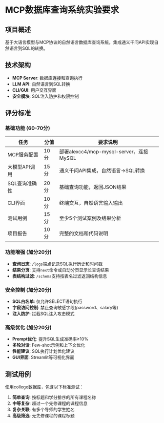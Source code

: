 # MCP数据库查询系统实验要求

## 项目概述
基于大语言模型与MCP协议的自然语言数据库查询系统，集成通义千问API实现自然语言到SQL的转换。

## 技术架构
- **MCP Server**: 数据库连接和查询执行
- **LLM API**: 自然语言到SQL转换  
- **CLI/GUI**: 用户交互界面
- **安全模块**: SQL注入防护和权限控制

## 评分标准

### 基础功能 (60-70分)
| 任务 | 分值 | 要求说明 |
|------|------|----------|
| MCP服务配置 | 10分 | 部署alexcc4/mcp-mysql-server，连接MySQL |
| 大模型API调用 | 15分 | 通义千问API集成，自然语言→SQL转换 |
| SQL查询准确性 | 20分 | 基础查询功能，返回JSON结果 |
| CLI界面 | 10分 | 终端交互，自然语言输入输出 |
| 测试用例 | 15分 | 至少5个测试案例及结果分析 |
| 项目报告 | 10分 | 完整的文档和代码说明 |

### 功能增强 (加分20分)
- **查询日志**: `/logs`端点记录SQL执行历史和时间戳
- **结果分页**: 支持`next`命令或自动分页显示长查询结果  
- **表结构过滤**: `/schema`支持按表名过滤返回结构信息

### 安全控制 (加分20分)
- **SQL白名单**: 仅允许SELECT语句执行
- **字段访问控制**: 禁止查询敏感字段(password、salary等)
- **注入防护**: 拦截SQL注入攻击模式

### 高级优化 (加分20分)
- **Prompt优化**: 提升SQL生成准确率≥10%
- **多轮对话**: Few-shot示例和上下文优化
- **性能建议**: SQL执行计划优化建议
- **GUI界面**: Streamlit等可视化界面

## 测试用例
使用college数据库，包含以下标准测试：

1. **简单查询**: 按标题和学分排序的所有课程名称
2. **中等复杂**: 超过一个先修课程的课程信息  
3. **复杂关联**: 有多个导师的学生姓名
4. **高级筛选**: 无先修课程的课程标题